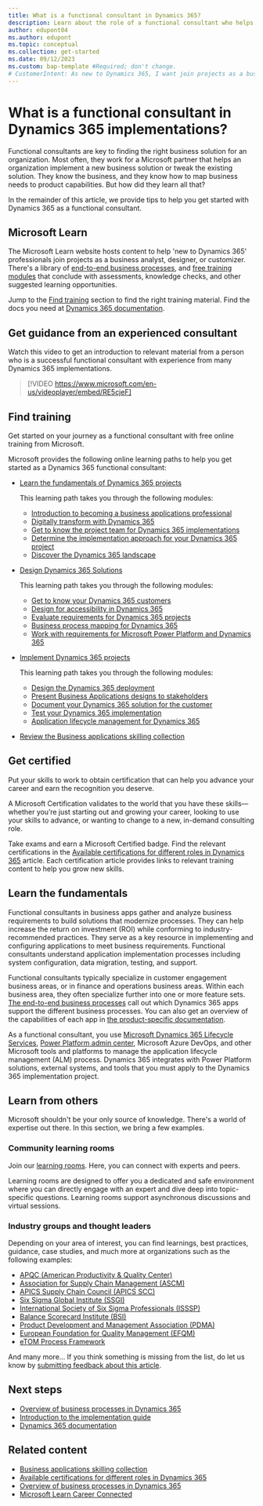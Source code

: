 ```yaml
---
title: What is a functional consultant in Dynamics 365?
description: Learn about the role of a functional consultant who helps organizations implement customer-specific solutions that include Dynamics 365.
author: edupont04
ms.author: edupont
ms.topic: conceptual
ms.collection: get-started
ms.date: 09/12/2023
ms.custom: bap-template #Required; don't change.
# CustomerIntent: As new to Dynamics 365, I want join projects as a business analyst, designer, or customizer, so that I build a career.
---
```


# What is a functional consultant in Dynamics 365 implementations?

Functional consultants are key to finding the right business solution for an organization. Most often, they work for a Microsoft partner that helps an organization implement a new business solution or tweak the existing solution. They know the business, and they know how to map business needs to product capabilities. But how did they learn all that?

In the remainder of this article, we provide tips to help you get started with Dynamics 365 as a functional consultant.  

## Microsoft Learn

The Microsoft Learn website hosts content to help 'new to Dynamics 365' professionals join projects as a business analyst, designer, or customizer. There's a library of [end-to-end business processes](../business-processes/about.md), and [free training modules](/training/browse/?products=dynamics-365&roles=functional-consultant&resource_type=learning%20path) that conclude with assessments, knowledge checks, and other suggested learning opportunities.  

Jump to the [Find training](#find-training) section to find the right training material. Find the docs you need at [Dynamics 365 documentation](/dynamics365/).  

## Get guidance from an experienced consultant

Watch this video to get an introduction to relevant material from a person who is a successful functional consultant with experience from many Dynamics 365 implementations.

> [!VIDEO https://www.microsoft.com/en-us/videoplayer/embed/RE5cjeF]

## Find training

Get started on your journey as a functional consultant with free online training from Microsoft.  

Microsoft provides the following online learning paths to help you get started as a Dynamics 365 functional consultant:  

- [Learn the fundamentals of Dynamics 365 projects](/training/paths/learn-fundamentals-dynamics-365-projects)  

  This learning path takes you through the following modules:

  - [Introduction to becoming a business applications professional](/training/modules/introduction-business-applications-professional/)  
  - [Digitally transform with Dynamics 365](/training/modules/digitally-transform-with-dynamics-365/)  
  - [Get to know the project team for Dynamics 365 implementations](/training/modules/project-team-dynamics-365-implementation/)  
  - [Determine the implementation approach for your Dynamics 365 project](/training/modules/determine-implementation-approach-dynamics-365/)  
  - [Discover the Dynamics 365 landscape](/training/modules/discover-dynamics-365-landscape/)  
- [Design Dynamics 365 Solutions](/training/paths/design-dynamics-365-solutions/)  

  This learning path takes you through the following modules:

  - [Get to know your Dynamics 365 customers](/training/modules/get-know-dynamics-365-customers/)  
  - [Design for accessibility in Dynamics 365](/training/modules/design-accessibility-dynamics-365/)  
  - [Evaluate requirements for Dynamics 365 projects](/training/modules/evaluate-requirements-dynamics-365-projects/)  
  - [Business process mapping for Dynamics 365](/training/modules/business-process-mapping-dynamics-365/)  
  - [Work with requirements for Microsoft Power Platform and Dynamics 365](/training/modules/work-with-requirements/)  
- [Implement Dynamics 365 projects](/training/paths/implement-dynamics-365-projects/)  

  This learning path takes you through the following modules:

  - [Design the Dynamics 365 deployment](/training/modules/design-dynamics-365-deployment/)  
  - [Present Business Applications designs to stakeholders](/training/modules/present-business-applications-designs/)  
  - [Document your Dynamics 365 solution for the customer](/training/modules/document-dynamics-365-solution-customer/)  
  - [Test your Dynamics 365 implementation](/training/modules/test-dynamics-365-implementation/)  
  - [Application lifecycle management for Dynamics 365](/training/modules/application-lifecycle-management-dynamics-365/)  

- [Review the Business applications skilling collection](/users/clairenielsen-5564/collections/ee0kf50j226dpk)  

<!--  This collection provides an overview of training to help you get started with business apps.  -->

## Get certified

Put your skills to work to obtain certification that can help you advance your career and earn the recognition you deserve.  

A Microsoft Certification validates to the world that you have these skills—whether you’re just starting out and growing your career, looking to use your skills to advance, or wanting to change to a new, in-demand consulting role.

Take exams and earn a Microsoft Certified badge. Find the relevant certifications in the [Available certifications for different roles in Dynamics 365](certifications.md#functional-consultants) article. Each certification article provides links to relevant training content to help you grow new skills.  

## Learn the fundamentals

Functional consultants in business apps gather and analyze business requirements to build solutions that modernize processes. They can help increase the return on investment (ROI) while conforming to industry-recommended practices. They serve as a key resource in implementing and configuring applications to meet business requirements. Functional consultants understand application implementation processes including system configuration, data migration, testing, and support.

Functional consultants typically specialize in customer engagement business areas, or in finance and operations business areas. Within each business area, they often specialize further into one or more feature sets. [The end-to-end business processes](../business-processes/index.yml) call out which Dynamics 365 apps support the different business processes. You can also get an overview of the capabilities of each app in [the product-specific documentation](/dynamics365/).

As a functional consultant, you use [Microsoft Dynamics 365 Lifecycle Services](/dynamics365/fin-ops-core/dev-itpro/lifecycle-services/lcs), [Power Platform admin center](/power-platform/admin/about-ce-guide), Microsoft Azure DevOps, and other Microsoft tools and platforms to manage the application lifecycle management (ALM) process. Dynamics 365 integrates with Power Platform solutions, external systems, and tools that you must apply to the Dynamics 365 implementation project.

## Learn from others

Microsoft shouldn't be your only source of knowledge. There's a world of expertise out there. In this section, we bring a few examples.

### Community learning rooms
 
Join our [learning rooms](https://techcommunity.microsoft.com/t5/custom/page/page-id/learn?product=Business%252520Applications). Here, you can connect with experts and peers.  

Learning rooms are designed to offer you a dedicated and safe environment where you can directly engage with an expert and dive deep into topic-specific questions. Learning rooms support asynchronous discussions and virtual sessions.

### Industry groups and thought leaders

Depending on your area of interest, you can find learnings, best practices, guidance, case studies, and much more at organizations such as the following examples:

- [APQC (American Productivity & Quality Center)](https://www.apqc.org/process-frameworks)  
- [Association for Supply Chain Management (ASCM)](https://www.ascm.org/)  
- [APICS Supply Chain Council (APICS SCC)](https://www.apics.org/about/overview/about-apics-scc/page/4)  
- [Six Sigma Global Institute (SSGI)](https://www.6sigmacertificationonline.com/)  
- [International Society of Six Sigma Professionals (ISSSP)](https://isssp.org/)  
- [Balance Scorecard Institute (BSI)](https://balancedscorecard.org/)  
- [Product Development and Management Association (PDMA)](https://www.pdma.org/)  
- [European Foundation for Quality Management (EFQM)](https://efqm.org/)  
- [eTOM Process Framework](https://www.tmforum.org/oda/business/process-framework-etom/)  

And many more... If you think something is missing from the list, do let us know by [submitting feedback about this article](/dynamics365/get-started/feedback.md#provide-feedback-about-the-documentation).  

## Next steps

- [Overview of business processes in Dynamics 365](../business-processes/overview.md)  
- [Introduction to the implementation guide](../implementation-guide/introduction.md)  
- [Dynamics 365 documentation](/dynamics365/)  

## Related content

- [Business applications skilling collection](/users/clairenielsen-5564/collections/ee0kf50j226dpk)  
- [Available certifications for different roles in Dynamics 365](certifications.md)  
- [Overview of business processes in Dynamics 365](../business-processes/index.yml)  
- [Microsoft Learn Career Connected](/training/career-paths/career-connected)  
